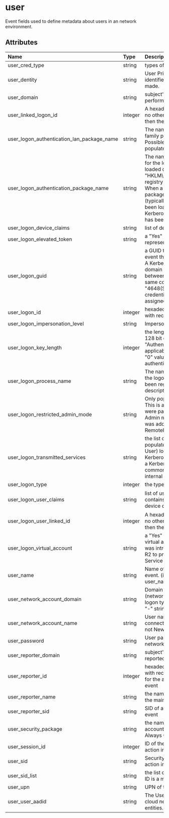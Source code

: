 # user

Event fields used to define metadata about users in an network environment.

## Attributes

| Name | Type | Description | Sample Value |
|:---|:---|:---|:---|
 | user_cred_type | string | types of credentials which were presented for delegation | ```%%8098``` |
 | user_dentity | string | User Principal Name (UPN) or another type of account identifier for which 802.1x authentication request was made. | ```host/XXXXXXXX.redmond.corp.microsoft.com``` |
 | user_domain | string | subject's domain or computer name of the account that performed the main action in the event | ```WIN-GG82ULGC9GO``` |
 | user_linked_logon_id | integer | A hexadecimal value of the paired logon session. If there is no other logon session associated with this logon session, then the value is "0x0". | ```0x0``` |
 | user_logon_authentication_lan_package_name | string | The name of the LAN Manager sub-package (NTLM-family protocol name) that was used during logon. Possible values are: NTLM V1, NTLM V2, LM. Only populated if Authentication Package = NTLM. | ```-``` |
 | user_logon_authentication_package_name | string | The name of the authentication package which was used for the logon authentication process. Default packages loaded on LSA startup are located in "HKLM\SYSTEM\CurrentControlSet\Control\Lsa\OSConfig" registry key. Other packages can be loaded at runtime. When a new package is loaded a "4610: An authentication package has been loaded by the Local Security Authority" (typically for NTLM) or "4622: A security package has been loaded by the Local Security Authority" (typically for Kerberos) event is logged to indicate that a new package has been loaded along with the package name. | ```Negotiate``` |
 | user_logon_device_claims | string | list of device claims for new logon session | ```-``` |
 | user_logon_elevated_token | string | a "Yes" or "No" flag. If "Yes" then the session this event represents is elevated and has administrator privileges. | ```%%1842``` |
 | user_logon_guid | string | a GUID that can help you correlate this event with another event that can contain the same Logon GUID, "4769(S, F): A Kerberos service ticket was requested event on a domain controller. It also can be used for correlation between a 4624 event and several other events (on the same computer) that can contain the same Logon GUID, "4648(S): A logon was attempted using explicit credentials" and "4964(S): Special groups have been assigned to a new logon." | ```{00000000-0000-0000-0000-000000000000}``` |
 | user_logon_id | integer | hexadecimal value that can help you correlate this event with recent events that might contain the same Logon ID | ```0x8dcdc``` |
 | user_logon_impersonation_level | string | Impersonation level | ```%%1833``` |
 | user_logon_key_length | integer | the length of NTLM Session Security key. Typically it has 128 bit or 56 bit length. This parameter is always 0 if "Authentication Package" = "Kerberos", because it is not applicable for Kerberos protocol. This field will also have "0" value if Kerberos was negotiated using Negotiate authentication package. | ```0``` |
 | user_logon_process_name | string | The name of the trusted logon process that was used for the logon. See event "4611: A trusted logon process has been registered with the Local Security Authority" description for more information. | ```User32``` |
 | user_logon_restricted_admin_mode | string | Only populated for RemoteInteractive logon type sessions. This is a Yes/No flag indicating if the credentials provided were passed using Restricted Admin mode. Restricted Admin mode was added in Win8.1/2012R2 but this flag was added to the event in Win10. If not a RemoteInteractive logon, then this will be "-" string. | ```-``` |
 | user_logon_transmitted_services | string | the list of transmitted services. Transmitted services are populated if the logon was a result of a S4U (Service For User) logon process. S4U is a Microsoft extension to the Kerberos Protocol to allow an application service to obtain a Kerberos service ticket on behalf of a user - most commonly done by a front-end website to access an internal resource on behalf of a user. | ```-``` |
 | user_logon_type | integer | the type of logon which was performed | ```2``` |
 | user_logon_user_claims | string | list of user claims for new logon session. This field contains user claims if user account was logged in and device claims if computer account was logged in | ```ad://ext/cn:88d2b96fdb2b4c49 <%%1818> : "dadmin" ad://ext/Department:88d16a8edaa8c66b <%%1818> : "IT"``` |
 | user_logon_user_linked_id | integer | A hexadecimal value of the paired logon session. If there is no other logon session associated with this logon session, then the value is "0x0". | ```0x0``` |
 | user_logon_virtual_account | string | a "Yes" or "No" flag, which indicates if the account is a virtual account (e.g., "Managed Service Account"), which was introduced in Windows 7 and Windows Server 2008 R2 to provide the ability to identify the account that a given Service uses, instead of just using "NetworkService". | ```%%1843``` |
 | user_name | string | Name of the account that performed the main action in the event. (i.e. user_name authenticated to the box x or user_name spawned a process) | ```DESKTOP-WARDOG\wardog``` |
 | user_network_account_domain | string | Domain for the user that will be used for outbound (network) connections. Valid only for NewCredentials logon type. If not NewCredentials logon, then this will be a "-" string. | ```-``` |
 | user_network_account_name | string | User name that will be used for outbound (network) connections. Valid only for NewCredentials logon type. If not NewCredentials logon, then this will be a "-" string. | ```-``` |
 | user_password | string | User password if seen in the request. Commonly seen in network logs and authentication proxy/logs. | ```bobspassword``` |
 | user_reporter_domain | string | subject's domain or computer name of the account that reported information about the main event | ```WORKGROUP``` |
 | user_reporter_id | integer | hexadecimal value that can help you correlate an event with recent events that might contain the same Logon ID for the account that reported information about the main event | ```0x3e7``` |
 | user_reporter_name | string | the name of the account that reported information about the main event | ```WIN-GG82ULGC9GO$``` |
 | user_reporter_sid | string | SID of account that reported information about the main event | ```S-1-5-18``` |
 | user_security_package | string | the name of Security Package which was used by the account that performed the main action in the event. Always CREDSSP for this event. | ```CREDSSP``` |
 | user_session_id | integer | ID of the session the account tha performed the main action in the event belongs to | ```1``` |
 | user_sid | string | Security identifier of the account that performed the main action in the event | ```S-1-5-21-1377283216-344919071-3415362939-500``` |
 | user_sid_list | string | the list of special group SIDs, which New Logon\Security ID is a member of. | ```{S-1-5-21-3457937927-2839227994-823803824-512}``` |
 | user_upn | string | UPN of the account for which delegation was requested. | ```dadmin@contoso``` |
 | user_user_aadid | string | The User Azure AD ID of the identity associated with a cloud network session. It applies to source and destination entities. | ```5e8b0f4d-2cd4-4e17-9467-b0f6a5c0c4d0``` |
